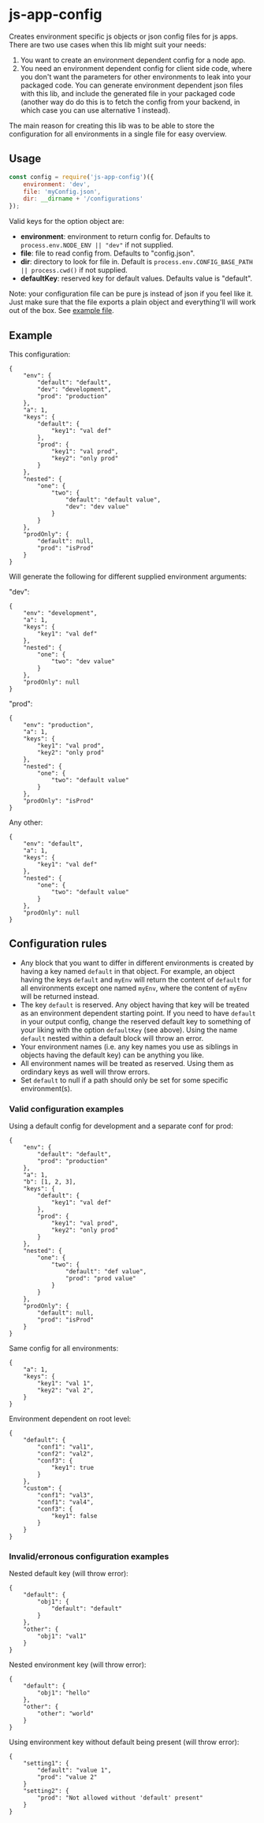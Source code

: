 # js-app-config
Creates environment specific js objects or json config files for js apps. There are two use cases when this lib might suit your needs:

1. You want to create an environment dependent config for a node app.
2. You need an environment dependent config for client side code, where you don't want the parameters for other environments to leak into your packaged code. You can generate environment dependent json files with this lib, and include the generated file in your packaged code (another way do do this is to fetch the config from your backend, in which case you can use alternative 1 instead).

The main reason for creating this lib was to be able to store the configuration for all environments in a single file for easy overview.

## Usage

```javascript
const config = require('js-app-config')({
    environment: 'dev',
    file: 'myConfig.json',
    dir: __dirname + '/configurations'
});
```

Valid keys for the option object are:

- **environment**: environment to return config for. Defaults to `process.env.NODE_ENV || "dev"` if not supplied.
- **file**: file to read config from. Defaults to "config.json".
- **dir**: directory to look for file in. Default is `process.env.CONFIG_BASE_PATH || process.cwd()` if not supplied.
- **defaultKey**: reserved key for default values. Defaults value is "default".

Note: your configuration file can be pure js instead of json if you feel like it. Just make sure that the file exports a plain object and everything'll will work out of the box. See [example file](https://github.com/henhan/js-app-config/blob/master/test/resources/jsconf.js).

## Example

This configuration:

    {
        "env": {
            "default": "default",
            "dev": "development",
            "prod": "production"
        },
        "a": 1,
        "keys": {
            "default": {
                "key1": "val def"
            },
            "prod": {
                "key1": "val prod",
                "key2": "only prod"
            }
        },
        "nested": {
            "one": {
                "two": {
                    "default": "default value",
                    "dev": "dev value"
                }
            }
        },
        "prodOnly": {
            "default": null,
            "prod": "isProd"
        }
    }

Will generate the following for different supplied environment arguments:

"dev":

    {
        "env": "development",
        "a": 1,
        "keys": {
            "key1": "val def"
        },
        "nested": {
            "one": {
                "two": "dev value"
            }
        },
        "prodOnly": null
    }

"prod":

    {
        "env": "production",
        "a": 1,
        "keys": {
            "key1": "val prod",
            "key2": "only prod"
        },
        "nested": {
            "one": {
                "two": "default value"
            }
        },
        "prodOnly": "isProd"
    }

Any other:

    {
        "env": "default",
        "a": 1,
        "keys": {
            "key1": "val def"
        },
        "nested": {
            "one": {
                "two": "default value"
            }
        },
        "prodOnly": null
    }

## Configuration rules

- Any block that you want to differ in different environments is created by having a key named `default` in that object. For example, an object having the keys `default` and `myEnv` will return the content of `default` for all environments except one named `myEnv`, where the content of `myEnv` will be returned instead.
- The key `default` is reserved. Any object having that key will be treated as an environment dependent starting point. If you need to have `default` in your output config, change the reserved default key to something of your liking with the option `defaultKey` (see above). Using the name `default` nested within a default block will throw an error.
- Your environment names (i.e. any key names you use as siblings in objects having the default key) can be anything you like.
- All environment names will be treated as reserved. Using them as ordindary keys as well will throw errors.
- Set `default` to null if a path should only be set for some specific environment(s).

### Valid configuration examples

Using a default config for development and a separate conf for prod:

    {
        "env": {
            "default": "default",
            "prod": "production"
        },
        "a": 1,
        "b": [1, 2, 3],
        "keys": {
            "default": {
                "key1": "val def"
            },
            "prod": {
                "key1": "val prod",
                "key2": "only prod"
            }
        },
        "nested": {
            "one": {
                "two": {
                    "default": "def value",
                    "prod": "prod value"
                }
            }
        },
        "prodOnly": {
            "default": null,
            "prod": "isProd"
        }
    }

Same config for all environments:

    {
        "a": 1,
        "keys": {
            "key1": "val 1",
            "key2": "val 2",
        }
    }

Environment dependent on root level:

    {
        "default": {
            "conf1": "val1",
            "conf2": "val2",
            "conf3": {
                "key1": true
            }
        },
        "custom": {
            "conf1": "val3",
            "conf1": "val4",
            "conf3": {
                "key1": false
            }
        }
    }

### Invalid/erronous configuration examples

Nested default key (will throw error):

    {
        "default": {
            "obj1": {
                "default": "default"
            }
        },
        "other": {
            "obj1": "val1"
        }
    }

Nested environment key (will throw error):

    {
        "default": {
            "obj1": "hello"
        },
        "other": {
            "other": "world"
        }
    }

Using environment key without default being present (will throw error):

    {
        "setting1": {
            "default": "value 1",
            "prod": "value 2"
        }
        "setting2": {
            "prod": "Not allowed without 'default' present"
        }
    }
